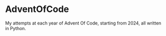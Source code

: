 # AdventOfCode
My attempts at each year of Advent Of Code, starting from 2024, all written in Python.
